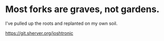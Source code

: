 # Most forks are graves, not gardens.

I've pulled up the roots and replanted on my own soil.

https://git.sherver.org/joshtronic
